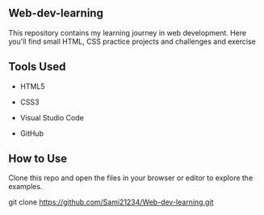 ## Web-dev-learning

This repository contains my learning journey in web development.
Here you'll find small HTML, CSS practice projects and challenges and exercise

## Tools Used

- HTML5

- CSS3

- Visual Studio Code

- GitHub


## How to Use

Clone this repo and open the files in your browser or editor to explore the examples.

git clone https://github.com/Sami21234/Web-dev-learning.git
